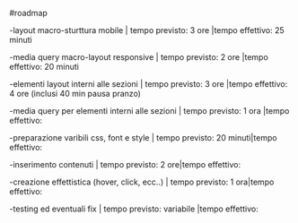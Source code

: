 #roadmap

-layout macro-sturttura mobile  | tempo previsto: 3 ore |tempo effettivo: 25 minuti 

-media query macro-layout responsive  | tempo previsto: 2 ore |tempo effettivo: 20 minuti 

-elementi layout interni alle sezioni  | tempo previsto: 3 ore |tempo effettivo: 4 ore (inclusi 40 min pausa pranzo)

-media query per elementi interni alle sezioni  | tempo previsto: 1 ora |tempo effettivo: 

-preparazione varibili css, font e style  | tempo previsto: 20 minuti|tempo effettivo: 

-inserimento contenuti  | tempo previsto: 2 ore|tempo effettivo: 

-creazione effettistica (hover, click, ecc..)  | tempo previsto: 1 ora|tempo effettivo: 

-testing ed eventuali fix  | tempo previsto: variabile |tempo effettivo: 